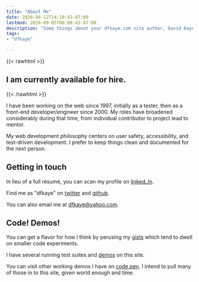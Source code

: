 ```yaml
---
title: "About Me"
date: 2020-06-12T14:10:43-07:00
lastmod: 2020-09-05T00:00:43-07:00
description: "Some things about your dfkaye.com site author, David Kaye."
tags:
- "dfkaye"

---
```


<!--
This is my About page.

Using `layouts/_default/single.html`
-->

{{< rawhtml >}}
<h2 author-status>I am currently available for hire.</h2>
{{< /rawhtml >}}

I have been working on the web since 1997, initially as a tester, then as a front-end developer/engineer since 2000. My roles have broadened considerably during that time, from individual contributor to project lead to mentor.

My web development philosophy centers on user safety, accessibility, and test-driven development. I prefer to keep things clean and documented for the next person.

## Getting in touch

In lieu of a full r&eacute;sum&eacute;, you can scan my profile on [linked_In](https://www.linkedin.com/in/davidfkaye/).

Find me as "dfkaye" on [twitter](https://twitter.com/dfkaye) and [github](http://github.com/dfkaye).

You can also email me at dfkaye@yahoo.com.

## Code! Demos!

You can get a flavor for how I think by perusing my [gists](https://gist.github.com/dfkaye) which tend to dwell on smaller code experiments.

I have several running test suites and [demos](/demos) on this site.

You can visit other working demos I have on [code pen](https://codepen.io/dfkaye/pens/). I intend to pull many of those in to this site, given world enough and time.
